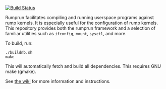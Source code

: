 [![Build Status](https://travis-ci.org/rumpkernel/rumprun.png?branch=master)](https://travis-ci.org/rumpkernel/rumprun)

Rumprun facilitates compiling and running userspace programs against rump
kernels.  It is especially useful for the configuration of rump kernels.
This repository provides both the rumprun framework and a selection of
familiar utilities such as `ifconfig`, `mount`, `sysctl`, and more.

To build, run:

````
./buildnb.sh
make
````

This will automatically fetch and build all dependencies. This requires GNU make (gmake).

See [the wiki](http://wiki.rumpkernel.org/Repo:-rumprun) for more
information and instructions.

